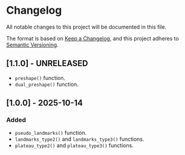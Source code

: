 # Changelog

All notable changes to this project will be documented in this file.

The format is based on [Keep a Changelog](https://keepachangelog.com/en/1.1.0/),
and this project adheres to [Semantic Versioning](https://semver.org/spec/v2.0.0.html).

## [1.1.0] - UNRELEASED

- `preshape()` function.
- `dual_preshape()` function.

## [1.0.0] - 2025-10-14

### Added

- `pseudo_landmarks()` function.
- `landmarks_type2()` and `landmarks_type3()` functions.
- `plateau_type2()` and `plateau_type3()` functions.
